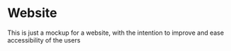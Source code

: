 # Website
This is just a mockup for a website, with the intention to improve and ease accessibility of the users